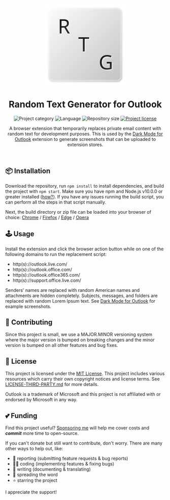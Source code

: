 <!-- Project Header -->
<div align="center"> 
  <img class="projectLogo" src="icon.svg" alt="Project logo" title="Project logo" width="256">

  <h1 class="projectName">Random Text Generator for Outlook</h1>

  <p class="projectBadges">
    <img src="https://johng.io/badges/category/Extension.svg" alt="Project category" title="Project category">
    <img src="https://img.shields.io/github/languages/top/jerboa88/rtg-for-outlook.svg" alt="Language" title="Language">
    <img src="https://img.shields.io/github/repo-size/jerboa88/rtg-for-outlook.svg" alt="Repository size" title="Repository size">
    <a href="LICENSE">
      <img src="https://img.shields.io/github/license/jerboa88/rtg-for-outlook.svg" alt="Project license" title="Project license"/>
    </a>
  </p>
  
  <p class="projectDesc">
    A browser extension that temporarily replaces private email content with random text for development purposes. This is used by the <a href="https://github.com/jerboa88/dark-mode-for-outlook">Dark Mode for Outlook</a> extension to generate screenshots that can be uploaded to extension stores.
  </p>
  
  <br/>
</div>


## 📦 Installation
Download the repository, run `npm install` to install dependencies, and build the project with `npm start`. Make sure you have npm and Node.js v10.0.0 or greater installed ([how?](https://docs.npmjs.com/downloading-and-installing-node-js-and-npm)). If you have any issues running the build script, you can perform all the steps in that script manually.

Next, the build directory or zip file can be loaded into your browser of choice: [Chrome](https://developer.chrome.com/extensions/getstarted#manifest) / [Firefox](https://extensionworkshop.com/documentation/develop/temporary-installation-in-firefox/) / [Edge](https://docs.microsoft.com/en-us/microsoft-edge/extensions-chromium/getting-started/part1-simple-extension#run-your-extension-locally-in-your-browser-while-developing-it-side-loading) / [Opera](https://dev.opera.com/extensions/testing/)


## 🕹️ Usage
Install the extension and click the browser action button while on one of the following domains to run the replacement script:
- http(s)://outlook.live.com/
- http(s)://outlook.office.com/
- http(s)://outlook.office365.com/
- http(s)://support.office.live.com/

Senders' names are replaced with random American names and attachments are hidden completely. Subjects, messages, and folders are replaced with random Lorem Ipsum text. See [Dark Mode for Outlook][dfmo_link] for example screenshots.


## 🤝 Contributing
Since this project is small, we use a MAJOR.MINOR versioning system where the major version is bumped on breaking changes and the minor version is bumped on all other features and bug fixes.


## 🧾 License
This project is licensed under the [MIT License](LICENSE). This project includes various resources which carry their own copyright notices and license terms. See [LICENSE-THIRD-PARTY.md](LICENSE-THIRD-PARTY.md) for more details.

Outlook is a trademark of Microsoft and this project is not affiliated with or endorsed by Microsoft in any way.


## 💕 Funding

Find this project useful? [Sponsoring me](https://johng.io/funding) will help me cover costs and **_commit_** more time to open-source.

If you can't donate but still want to contribute, don't worry. There are many other ways to help out, like:

- 📢 reporting (submitting feature requests & bug reports)
- 👨‍💻 coding (implementing features & fixing bugs)
- 📝 writing (documenting & translating)
- 💬 spreading the word
- ⭐ starring the project

I appreciate the support!


[dfmo_link]: https://github.com/jerboa88/dark-mode-for-outlook
